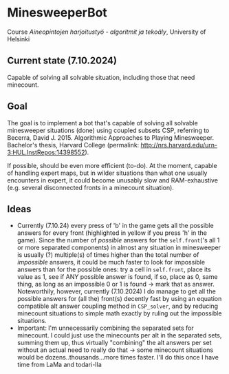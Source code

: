 # MinesweeperBot
Course _Aineopintojen harjoitustyö - algoritmit ja tekoäly_, University of Helsinki

## Current state (7.10.2024)

Capable of solving all solvable situation, including those that need minecount.

## Goal
The goal is to implement a bot that's capable of solving all solvable minesweeper situations (done) using coupled subsets CSP, referring to Becerra, David J. 2015. Algorithmic Approaches to Playing Minesweeper. Bachelor's thesis, Harvard College (permalink: http://nrs.harvard.edu/urn-3:HUL.InstRepos:14398552).

If possible, should be even more efficient (to-do). At the moment, capable of handling expert maps, but in wilder situations than what one usually encounters in expert, it could become unusably slow and RAM-exhaustive (e.g. several disconnected fronts in a minecount situation).

## Ideas
- Currently (7.10.24) every press of 'b' in the game gets all the possible answers for every front (highlighted in yellow if you press 'h' in the game). Since the number of <em>possible</em> answers for the `self.front`('s all 1 or more separated components) in almost any situation in minesweeper is usually (?) multiple(s) of times higher than the total number of <em>impossible</em> answers, it could be much faster to look for impossible answers than for the possible ones: try a cell in `self.front`, place its value as 1, see if ANY possible answer is found, if so, place as 0, same thing, as long as an impossible 0 or 1 is found -> mark that as answer. Noteworthily, however, currently (7.10.2024) I do manage to get all the possible answers for (all the) front(s) decently fast by using an equation compatible alt answer coupling method in `CSP_solver`, and by reducing minecount situations to simple math exactly by ruling out the impossible situations.
- Important: I'm unnecessarily combining the separated sets for minecount. I could just use the minecounts per alt in the separated sets, summing them up, thus virtually "combining" the alt answers per set without an actual need to really do that -> some minecount situations would be dozens..thousands...more times faster. I'll do this once I have time from LaMa and todari-IIa
